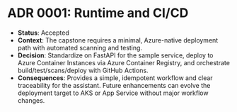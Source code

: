 # ADR 0001: Runtime and CI/CD

- **Status**: Accepted
- **Context**: The capstone requires a minimal, Azure-native deployment path with automated scanning and testing.
- **Decision**: Standardize on FastAPI for the sample service, deploy to Azure Container Instances via Azure Container Registry, and orchestrate build/test/scans/deploy with GitHub Actions.
- **Consequences**: Provides a simple, idempotent workflow and clear traceability for the assistant. Future enhancements can evolve the deployment target to AKS or App Service without major workflow changes.
